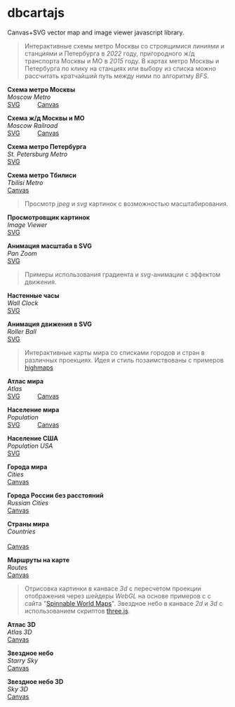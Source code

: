 # dbcartajs
Canvas+SVG vector map and image viewer javascript library.

> Интерактивные схемы метро Москвы со строящимися линиями и станциями и Петербурга в <i>2022</i> году, 
пригородного ж/д транспорта Москвы и МО в <i>2015</i> году.
В картах метро Москвы и Петербурга по клику на станциях или выбору из списка можно рассчитать кратчайший путь между ними по алгоритму <i>BFS</i>. 

**Схема метро Москвы**  
*Moscow Metro*  
[SVG](https://egaxegax.github.io/dbcartajs/svg/mosmetro.html) &emsp; &emsp; 
[Canvas](https://egaxegax.github.io/dbcartajs/mosmetro.html)

**Схема ж/д Москвы и МО**  
*Moscow Railroad*  
[SVG](https://egaxegax.github.io/dbcartajs/svg/mosrails.html) &emsp; &emsp; 
[Canvas](https://egaxegax.github.io/dbcartajs/mosrails.html)

**Схема метро Петербурга**  
*St. Petersburg Metro*  
[SVG](https://egaxegax.github.io/dbcartajs/svg/metrospb.html) &emsp; &emsp;

**Схема метро Тбилиси**  
*Tbilisi Metro*  
[Canvas](https://egaxegax.github.io/dbcartajs/metro-tbilisi.html)

> Просмотр *jpeg* и *svg* картинок с возможностью масштабирования.

**Просмотровщик картинок**  
*Image Viewer*  
[SVG](https://egaxegax.github.io/dbcartajs/svg/imgviewer.html) &emsp; &emsp; 

**Анимация масштаба в SVG**  
*Pan Zoom*  
[SVG](https://egaxegax.github.io/dbcartajs/svg/panzoom.html) &emsp; &emsp; 

> Примеры использования градиента и *svg*-анимации с эффектом движения.

**Настенные часы**  
*Wall Clock*  
[SVG](https://egaxegax.github.io/dbcartajs/svg/clock.html) &emsp; &emsp;

**Анимация движения в SVG**  
*Roller Ball*  
[SVG](https://egaxegax.github.io/dbcartajs/svg/rollerball.html) &emsp; &emsp;  

> Интерактивные карты мира со списками городов и стран в различных проекциях. 
Идея и стиль позаимствованы с примеров <a href="http://www.highcharts.com/maps/demo">highmaps</a> 

**Атлас мира**  
*Atlas*  
[SVG](https://egaxegax.github.io/dbcartajs/svg/atlas.html) &emsp; &emsp; 
[Canvas](https://egaxegax.github.io/dbcartajs/atlas.html)

**Население мира**  
*Population*  
[SVG](https://egaxegax.github.io/dbcartajs/svg/usemap.html) &emsp; &emsp; 
[Canvas](https://egaxegax.github.io/dbcartajs/usemap.html)

**Население США**  
*Population USA*  
[SVG](https://egaxegax.github.io/dbcartajs/svg/us.html) &emsp; &emsp; 

**Города мира**  
*Cities*  
[Canvas](https://egaxegax.github.io/dbcartajs/cities.html)

**Города России без расстояний**  
*Russian Cities*  
[Canvas](https://egaxegax.github.io/dbcartajs/russ.html)

**Страны мира**  
*Countries*  
 &emsp; &emsp;  
[Canvas](https://egaxegax.github.io/dbcartajs/countries.html)

**Маршруты на карте**  
*Routes*  
[Canvas](https://egaxegax.github.io/dbcartajs/merc.html)

> Отрисовка картинки в канвасе <i>3d</i> с пересчетом проекции отображения через шейдеры <i>WebGL</i> на основе примеров с с сайта "<a href="http://vcg.isti.cnr.it/~tarini/spinnableworldmaps/">Spinnable World Maps</a>". 
> Звездное небо в канвасе <i>2d</i> и <i>3d</i> с использованием скриптов <a href="https://github.com/mrdoob/three.js">three.js</a>.

**Атлас 3D**  
*Atlas 3D*  
[Canvas](https://egaxegax.github.io/dbcartajs/map3d.html)

**Звездное небо**  
*Starry Sky*  
[Canvas](https://egaxegax.github.io/dbcartajs/starry.html)

**Звездное небо 3D**  
*Sky 3D*  
[Canvas](https://egaxegax.github.io/dbcartajs/sky3d.html)
